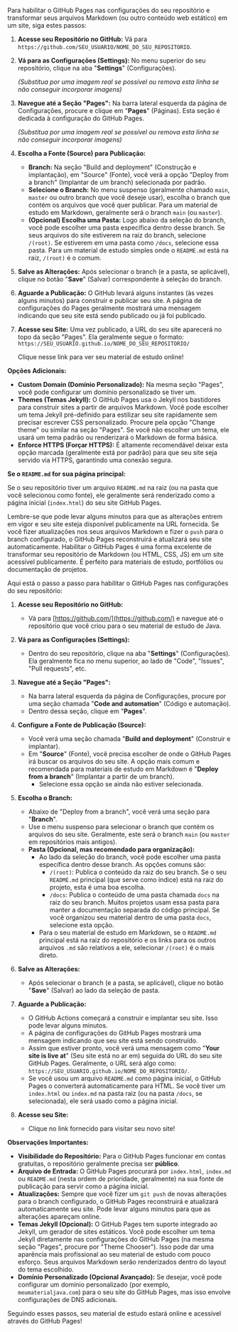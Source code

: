 Para habilitar o GitHub Pages nas configurações do seu repositório e transformar seus arquivos Markdown (ou outro conteúdo web estático) em um site, siga estes passos:

1.  **Acesse seu Repositório no GitHub:**
    Vá para `https://github.com/SEU_USUARIO/NOME_DO_SEU_REPOSITORIO`.

2.  **Vá para as Configurações (Settings):**
    No menu superior do seu repositório, clique na aba "**Settings**" (Configurações).

     *(Substitua por uma imagem real se possível ou remova esta linha se não conseguir incorporar imagens)*

3.  **Navegue até a Seção "Pages":**
    Na barra lateral esquerda da página de Configurações, procure e clique em "**Pages**" (Páginas). Esta seção é dedicada à configuração do GitHub Pages.

     *(Substitua por uma imagem real se possível ou remova esta linha se não conseguir incorporar imagens)*

4.  **Escolha a Fonte (Source) para Publicação:**

      * **Branch:** Na seção "Build and deployment" (Construção e implantação), em "Source" (Fonte), você verá a opção "Deploy from a branch" (Implantar de um branch) selecionada por padrão.
      * **Selecione o Branch:** No menu suspenso (geralmente chamado `main`, `master` ou outro branch que você deseje usar), escolha o branch que contém os arquivos que você quer publicar. Para um material de estudo em Markdown, geralmente será o branch `main` (ou `master`).
      * **(Opcional) Escolha uma Pasta:** Logo abaixo da seleção do branch, você pode escolher uma pasta específica dentro desse branch. Se seus arquivos do site estiverem na raiz do branch, selecione `/(root)`. Se estiverem em uma pasta como `/docs`, selecione essa pasta. Para um material de estudo simples onde o `README.md` está na raiz, `/(root)` é o comum.

5.  **Salve as Alterações:**
    Após selecionar o branch (e a pasta, se aplicável), clique no botão "**Save**" (Salvar) correspondente à seleção do branch.

6.  **Aguarde a Publicação:**
    O GitHub levará alguns instantes (às vezes alguns minutos) para construir e publicar seu site. A página de configurações do Pages geralmente mostrará uma mensagem indicando que seu site está sendo publicado ou já foi publicado.

7.  **Acesse seu Site:**
    Uma vez publicado, a URL do seu site aparecerá no topo da seção "Pages". Ela geralmente segue o formato:
    `https://SEU_USUARIO.github.io/NOME_DO_SEU_REPOSITORIO/`

    Clique nesse link para ver seu material de estudo online\!

**Opções Adicionais:**

  * **Custom Domain (Domínio Personalizado):** Na mesma seção "Pages", você pode configurar um domínio personalizado se tiver um.
  * **Themes (Temas Jekyll):** O GitHub Pages usa o Jekyll nos bastidores para construir sites a partir de arquivos Markdown. Você pode escolher um tema Jekyll pré-definido para estilizar seu site rapidamente sem precisar escrever CSS personalizado. Procure pela opção "Change theme" ou similar na seção "Pages". Se você não escolher um tema, ele usará um tema padrão ou renderizará o Markdown de forma básica.
  * **Enforce HTTPS (Forçar HTTPS):** É altamente recomendável deixar esta opção marcada (geralmente está por padrão) para que seu site seja servido via HTTPS, garantindo uma conexão segura.

**Se o `README.md` for sua página principal:**

Se o seu repositório tiver um arquivo `README.md` na raiz (ou na pasta que você selecionou como fonte), ele geralmente será renderizado como a página inicial (`index.html`) do seu site GitHub Pages.

Lembre-se que pode levar alguns minutos para que as alterações entrem em vigor e seu site esteja disponível publicamente na URL fornecida. Se você fizer atualizações nos seus arquivos Markdown e fizer o `push` para o branch configurado, o GitHub Pages reconstruirá e atualizará seu site automaticamente.
Habilitar o GitHub Pages é uma forma excelente de transformar seu repositório de Markdown (ou HTML, CSS, JS) em um site acessível publicamente. É perfeito para materiais de estudo, portfólios ou documentação de projetos.

Aqui está o passo a passo para habilitar o GitHub Pages nas configurações do seu repositório:

1.  **Acesse seu Repositório no GitHub:**

      * Vá para [https://github.com/](https://github.com/) e navegue até o repositório que você criou para o seu material de estudo de Java.

2.  **Vá para as Configurações (Settings):**

      * Dentro do seu repositório, clique na aba "**Settings**" (Configurações). Ela geralmente fica no menu superior, ao lado de "Code", "Issues", "Pull requests", etc.

3.  **Navegue até a Seção "Pages":**

      * Na barra lateral esquerda da página de Configurações, procure por uma seção chamada "**Code and automation**" (Código e automação).
      * Dentro dessa seção, clique em "**Pages**".

4.  **Configure a Fonte de Publicação (Source):**

      * Você verá uma seção chamada "**Build and deployment**" (Construir e implantar).
      * Em "**Source**" (Fonte), você precisa escolher de onde o GitHub Pages irá buscar os arquivos do seu site. A opção mais comum e recomendada para materiais de estudo em Markdown é "**Deploy from a branch**" (Implantar a partir de um branch).
          * Selecione essa opção se ainda não estiver selecionada.

5.  **Escolha o Branch:**

      * Abaixo de "Deploy from a branch", você verá uma seção para "**Branch**".
      * Use o menu suspenso para selecionar o branch que contém os arquivos do seu site. Geralmente, este será o branch `main` (ou `master` em repositórios mais antigos).
      * **Pasta (Opcional, mas recomendado para organização):**
          * Ao lado da seleção do branch, você pode escolher uma pasta específica dentro desse branch. As opções comuns são:
              * `/(root)`: Publica o conteúdo da raiz do seu branch. Se o seu `README.md` principal (que serve como índice) está na raiz do projeto, esta é uma boa escolha.
              * `/docs`: Publica o conteúdo de uma pasta chamada `docs` na raiz do seu branch. Muitos projetos usam essa pasta para manter a documentação separada do código principal. Se você organizou seu material dentro de uma pasta `docs`, selecione esta opção.
          * Para o seu material de estudo em Markdown, se o `README.md` principal está na raiz do repositório e os links para os outros arquivos `.md` são relativos a ele, selecionar `/(root)` é o mais direto.

6.  **Salve as Alterações:**

      * Após selecionar o branch (e a pasta, se aplicável), clique no botão "**Save**" (Salvar) ao lado da seleção de pasta.

7.  **Aguarde a Publicação:**

      * O GitHub Actions começará a construir e implantar seu site. Isso pode levar alguns minutos.
      * A página de configurações do GitHub Pages mostrará uma mensagem indicando que seu site está sendo construído.
      * Assim que estiver pronto, você verá uma mensagem como "**Your site is live at**" (Seu site está no ar em) seguida do URL do seu site GitHub Pages. Geralmente, o URL será algo como: `https://SEU_USUARIO.github.io/NOME_DO_REPOSITORIO/`.
      * Se você usou um arquivo `README.md` como página inicial, o GitHub Pages o converterá automaticamente para HTML. Se você tiver um `index.html` ou `index.md` na pasta raiz (ou na pasta `/docs`, se selecionada), ele será usado como a página inicial.

8.  **Acesse seu Site:**

      * Clique no link fornecido para visitar seu novo site\!

**Observações Importantes:**

  * **Visibilidade do Repositório:** Para o GitHub Pages funcionar em contas gratuitas, o repositório geralmente precisa ser **público**.
  * **Arquivo de Entrada:** O GitHub Pages procurará por `index.html`, `index.md` ou `README.md` (nesta ordem de prioridade, geralmente) na sua fonte de publicação para servir como a página inicial.
  * **Atualizações:** Sempre que você fizer um `git push` de novas alterações para o branch configurado, o GitHub Pages reconstruirá e atualizará automaticamente seu site. Pode levar alguns minutos para que as alterações apareçam online.
  * **Temas Jekyll (Opcional):** O GitHub Pages tem suporte integrado ao Jekyll, um gerador de sites estáticos. Você pode escolher um tema Jekyll diretamente nas configurações do GitHub Pages (na mesma seção "Pages", procure por "Theme Chooser"). Isso pode dar uma aparência mais profissional ao seu material de estudo com pouco esforço. Seus arquivos Markdown serão renderizados dentro do layout do tema escolhido.
  * **Domínio Personalizado (Opcional Avançado):** Se desejar, você pode configurar um domínio personalizado (por exemplo, `meumaterialjava.com`) para o seu site do GitHub Pages, mas isso envolve configurações de DNS adicionais.

Seguindo esses passos, seu material de estudo estará online e acessível através do GitHub Pages\!
